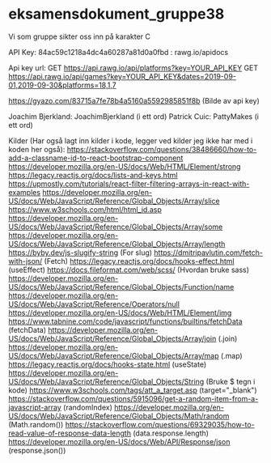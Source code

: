 # eksamensdokument_gruppe38

Vi som gruppe sikter oss inn på karakter C

API Key: 84ac59c1218a4dc4a60287a81d0a0fbd : rawg.io/apidocs

Api key url: GET https://api.rawg.io/api/platforms?key=YOUR_API_KEY
GET https://api.rawg.io/api/games?key=YOUR_API_KEY&dates=2019-09-01,2019-09-30&platforms=18,1,7

https://gyazo.com/83715a7fe78b4a5160a5592985851f8b
(Bilde av api key)

Joachim Bjerkland: JoachimBjerkland (i ett ord)
Patrick Cuic: PattyMakes (i ett ord)


Kilder (Har også lagt inn kilder i kode, legger ved kilder jeg ikke har med i koden her også):
https://stackoverflow.com/questions/38486660/how-to-add-a-classname-id-to-react-bootstrap-component
https://developer.mozilla.org/en-US/docs/Web/HTML/Element/strong
https://legacy.reactjs.org/docs/lists-and-keys.html
https://upmostly.com/tutorials/react-filter-filtering-arrays-in-react-with-examples
https://developer.mozilla.org/en-US/docs/Web/JavaScript/Reference/Global_Objects/Array/slice
https://www.w3schools.com/html/html_id.asp
https://developer.mozilla.org/en-US/docs/Web/JavaScript/Reference/Global_Objects/Array/some
https://developer.mozilla.org/en-US/docs/Web/JavaScript/Reference/Global_Objects/Array/length
https://byby.dev/js-slugify-string (For slug)
https://dmitripavlutin.com/fetch-with-json/ (Fetch)
https://legacy.reactjs.org/docs/hooks-effect.html (useEffect)
https://docs.fileformat.com/web/scss/ (Hvordan bruke sass)
https://developer.mozilla.org/en-US/docs/Web/JavaScript/Reference/Global_Objects/Function/name
https://developer.mozilla.org/en-US/docs/Web/JavaScript/Reference/Operators/null
https://developer.mozilla.org/en-US/docs/Web/HTML/Element/img
https://www.tabnine.com/code/javascript/functions/builtins/fetchData (fetchData)
https://developer.mozilla.org/en-US/docs/Web/JavaScript/Reference/Global_Objects/Array/join (.join)
https://developer.mozilla.org/en-US/docs/Web/JavaScript/Reference/Global_Objects/Array/map (.map)
https://legacy.reactjs.org/docs/hooks-state.html (useState)
https://developer.mozilla.org/en-US/docs/Web/JavaScript/Reference/Global_Objects/String (Bruke $ tegn i kode)
https://www.w3schools.com/tags/att_a_target.asp (target="_blank")
https://stackoverflow.com/questions/5915096/get-a-random-item-from-a-javascript-array (randomIndex)
https://developer.mozilla.org/en-US/docs/Web/JavaScript/Reference/Global_Objects/Math/random (Math.random())
https://stackoverflow.com/questions/69329035/how-to-read-value-of-response-data-length (data.response.length)
https://developer.mozilla.org/en-US/docs/Web/API/Response/json (response.json())
